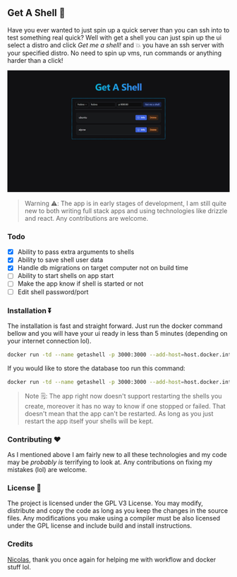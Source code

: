 ## Get A Shell 🐚

Have you ever wanted to just spin up a quick server than you can ssh into to test something real quick? Well with get a shell
you can just spin up the ui select a distro and click _Get me a shell!_ and 💥 you have an ssh server with your specified distro. No need to spin up vms, run commands or anything harder than a click!

![Preview](screenshots/app.png)

> Warning ⚠️: The app is in early stages of development, I am still quite new to both writing full stack apps and using technologies like drizzle and react. Any contributions are welcome.

### Todo

- [x] Ability to pass extra arguments to shells
- [x] Ability to save shell user data
- [x] Handle db migrations on target computer not on build time
- [ ] Ability to start shells on app start
- [ ] Make the app know if shell is started or not
- [ ] Edit shell password/port

### Installation ⏬

The installation is fast and straight forward. Just run the docker command bellow and you will have your ui ready in less than 5 minutes (depending on your internet connection lol).

```Bash
docker run -td --name getashell -p 3000:3000 --add-host=host.docker.internal:host-gateway -v /var/run/docker.sock:/var/run/docker.sock ghcr.io/steveiliop56/getashell:latest
```

If you would like to store the database too run this command:

```Bash
docker run -td --name getashell -p 3000:3000 --add-host=host.docker.internal:host-gateway -v /some/awesome/location/data:/app/data -v /var/run/docker.sock:/var/run/docker.sock ghcr.io/steveiliop56/getashell:latest
```

> Note 🗒️: The app right now doesn't support restarting the shells you create, moreover it has no way to know if one stopped or failed. That doesn't mean that the app can't be restarted. As long as you just restart the app itself your shells will be kept.

### Contributing ❤️

As I mentioned above I am fairly new to all these technologies and my code may be _probably is_ terrifying to look at. Any contributions on fixing my mistakes (lol) are welcome.

### License 📜

The project is licensed under the GPL V3 License. You may modify, distribute and copy the code as long as you keep the changes in the source files. Any modifications you make using a compiler must be also licensed under the GPL license and include build and install instructions.

### Credits

[Nicolas](https://github.com/meienberger), thank you once again for helping me with workflow and docker stuff lol.
